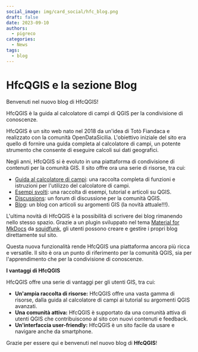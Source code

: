 ```yaml
---
social_image: img/card_social/hfc_blog.png
draft: false
date: 2023-09-10
authors:
  - pigreco
categories:
  - News
tags:
  - blog
---
```


# HfcQGIS e la sezione Blog

Benvenuti nel nuovo blog di HfcQGIS!

HfcQGIS è la guida al calcolatore di campi di QGIS per la condivisione di conoscenze.

HfcQGIS è un sito web nato nel 2018 da un'idea di Totò Fiandaca e realizzato con la comunità OpenDataSicilia. L'obiettivo iniziale del sito era quello di fornire una guida completa al calcolatore di campi, un potente strumento che consente di eseguire calcoli sui dati geografici.

Negli anni, HfcQGIS si è evoluto in una piattaforma di condivisione di contenuti per la comunità GIS. Il sito offre ora una serie di risorse, tra cui:

* [Guida al calcolatore di campi](https://hfcqgis.opendatasicilia.it/): una raccolta completa di funzioni e istruzioni per l'utilizzo del calcolatore di campi.
* [Esempi svolti](https://hfcqgis.opendatasicilia.it/esempi/lista_esempi/): una raccolta di esempi, tutorial e articoli su QGIS.
* [Discussions](https://github.com/opendatasicilia/HfcQGIS-md/discussions): un forum di discussione per la comunità QGIS.
* [Blog](https://hfcqgis.opendatasicilia.it/blog/): un blog con articoli su argomenti GIS (la novità attuale!!!).

L'ultima novità di HfcQGIS è la possibilità di scrivere dei blog rimanendo nello stesso spazio. Grazie a un plugin sviluppato nel tema [Material for MkDocs](https://squidfunk.github.io/mkdocs-material/) da [squidfunk](https://github.com/squidfunk), gli utenti possono creare e gestire i propri blog direttamente sul sito.

Questa nuova funzionalità rende HfcQGIS una piattaforma ancora più ricca e versatile. Il sito è ora un punto di riferimento per la comunità QGIS, sia per l'apprendimento che per la condivisione di conoscenze.

**I vantaggi di HfcQGIS**

HfcQGIS offre una serie di vantaggi per gli utenti GIS, tra cui:

* **Un'ampia raccolta di risorse:** HfcQGIS offre una vasta gamma di risorse, dalla guida al calcolatore di campi ai tutorial su argomenti QGIS avanzati.
* **Una comunità attiva:** HfcQGIS è supportato da una comunità attiva di utenti QGIS che contribuiscono al sito con nuovi contenuti e feedback.
* **Un'interfaccia user-friendly:** HfcQGIS è un sito facile da usare e navigare anche da smartphone.


Grazie per essere qui e benvenuti nel nuovo blog di **HfcQGIS**!